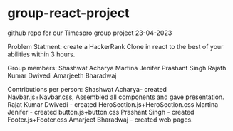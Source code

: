# group-react-project
github repo for our Timespro group project 23-04-2023

Problem Statment: create a HackerRank Clone in react to the best of your abilities within 3 hours.

Group members:
Shashwat Acharya
Martina Jenifer
Prashant Singh
Rajath Kumar Dwivedi
Amarjeeth Bharadwaj

Contributions per person: 
Shashwat Acharya- created Navbar.js+Navbar.css, Assembled all components and gave presentation.
Rajat Kumar Dwivedi - created HeroSection.js+HeroSection.css
Martina Jenifer - created button.js+button.css
Prashant Singh - created Footer.js+Footer.css
Amarjeet Bharadwaj - created web pages.
